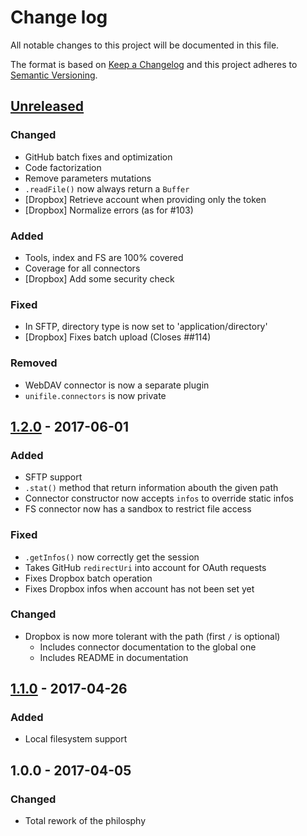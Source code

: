 # Change log
All notable changes to this project will be documented in this file.

The format is based on [Keep a Changelog](http://keepachangelog.com/) and this project adheres to [Semantic Versioning](http://semver.org/).

## [Unreleased]
### Changed
- GitHub batch fixes and optimization
- Code factorization
- Remove parameters mutations
- `.readFile()` now always return a `Buffer`
- [Dropbox] Retrieve account when providing only the token
- [Dropbox] Normalize errors (as for #103)

### Added
- Tools, index and FS are 100% covered
- Coverage for all connectors
- [Dropbox] Add some security check

### Fixed
- In SFTP, directory type is now set to 'application/directory'
- [Dropbox] Fixes batch upload (Closes ##114)

### Removed
- WebDAV connector is now a separate plugin
- `unifile.connectors` is now private

## [1.2.0] - 2017-06-01
### Added
- SFTP support
- `.stat()` method that return information abouth the given path
- Connector constructor now accepts `infos` to override static infos
- FS connector now has a sandbox to restrict file access

### Fixed
- `.getInfos()` now correctly get the session
- Takes GitHub `redirectUri` into account for OAuth requests
- Fixes Dropbox batch operation
- Fixes Dropbox infos when account has not been set yet

### Changed
- Dropbox is now more tolerant with the path (first `/` is optional)
  - Includes connector documentation to the global one
  - Includes README in documentation

## [1.1.0] - 2017-04-26
### Added
  - Local filesystem support

## 1.0.0 - 2017-04-05
### Changed
  - Total rework of the philosphy

      [Unreleased]: https://github.com/silexlabs/unifile/compare/v1.2.0...HEAD
      [1.2.0]: https://github.com/silexlabs/unifile/compare/v1.1.0...v1.2.0
      [1.1.0]: https://github.com/silexlabs/unifile/compare/v1.0.0...v1.1.0
